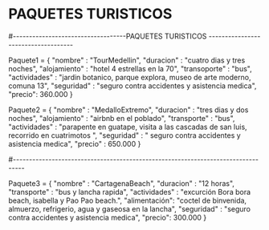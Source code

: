 # PAQUETES TURISTICOS 
#-----------------------------------PAQUETES TURISTICOS ------------------------------------

Paquete1 = {
    "nombre" : "TourMedellin",
    "duracion" : "cuatro dias y tres noches",
    "alojamiento" : "hotel 4 estrellas en la 70",
    "transoporte" : "bus",
    "actividades" : "jardin botanico, parque explora, museo de arte moderno, comuna 13",
    "seguridad" : "seguro contra accidentes y asistencia medica",
    "precio": 360.000
}

Paquete2 = {
    "nombre" : "MedalloExtremo",
    "duracion" : "tres dias y dos noches",
    "alojamiento" : "airbnb en el poblado",
    "transporte" : "bus",
    "actividades" : "parapente en guatape, visita a las cascadas de san luis, recorrido en cuatrimotos ",
    "seguridad" : " seguro contra accidentes y asistencia medica",
    "precio" : 650.000
}

#---------------------------------------------------------------------------------

Paquete3 = {
    "nombre" : "CartagenaBeach",
    "duracion" : "12 horas",
    "transporte" : "bus y lancha rapida",
    "actividades" : "excurción Bora bora beach, isabella y Pao Pao beach.",
    "alimentación": "coctel de binvenida, almuerzo, refrigerio, agua y gaseosa en la lancha",
    "seguridad" : "seguro contra accidentes y asistencia medica",
    "precio": 300.000
}
